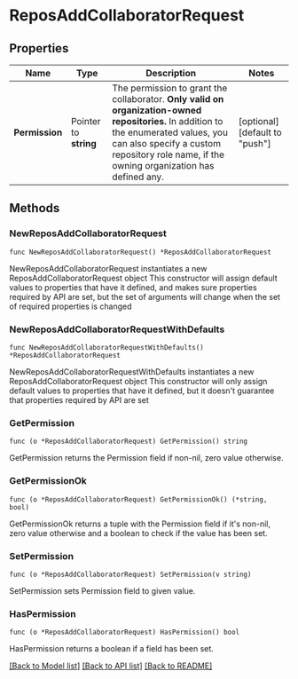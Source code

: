 # ReposAddCollaboratorRequest

## Properties

Name | Type | Description | Notes
------------ | ------------- | ------------- | -------------
**Permission** | Pointer to **string** | The permission to grant the collaborator. **Only valid on organization-owned repositories.** In addition to the enumerated values, you can also specify a custom repository role name, if the owning organization has defined any. | [optional] [default to "push"]

## Methods

### NewReposAddCollaboratorRequest

`func NewReposAddCollaboratorRequest() *ReposAddCollaboratorRequest`

NewReposAddCollaboratorRequest instantiates a new ReposAddCollaboratorRequest object
This constructor will assign default values to properties that have it defined,
and makes sure properties required by API are set, but the set of arguments
will change when the set of required properties is changed

### NewReposAddCollaboratorRequestWithDefaults

`func NewReposAddCollaboratorRequestWithDefaults() *ReposAddCollaboratorRequest`

NewReposAddCollaboratorRequestWithDefaults instantiates a new ReposAddCollaboratorRequest object
This constructor will only assign default values to properties that have it defined,
but it doesn't guarantee that properties required by API are set

### GetPermission

`func (o *ReposAddCollaboratorRequest) GetPermission() string`

GetPermission returns the Permission field if non-nil, zero value otherwise.

### GetPermissionOk

`func (o *ReposAddCollaboratorRequest) GetPermissionOk() (*string, bool)`

GetPermissionOk returns a tuple with the Permission field if it's non-nil, zero value otherwise
and a boolean to check if the value has been set.

### SetPermission

`func (o *ReposAddCollaboratorRequest) SetPermission(v string)`

SetPermission sets Permission field to given value.

### HasPermission

`func (o *ReposAddCollaboratorRequest) HasPermission() bool`

HasPermission returns a boolean if a field has been set.


[[Back to Model list]](../README.md#documentation-for-models) [[Back to API list]](../README.md#documentation-for-api-endpoints) [[Back to README]](../README.md)


